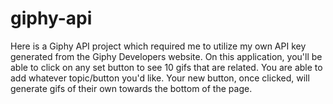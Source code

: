 # giphy-api

Here is a Giphy API project which required me to utilize my own API key generated from the Giphy Developers website. On this application, you'll be able to click on any set button to see 10 gifs that are related. You are able to add whatever topic/button you'd like. Your new button, once clicked, will generate gifs of their own towards the bottom of the page.
